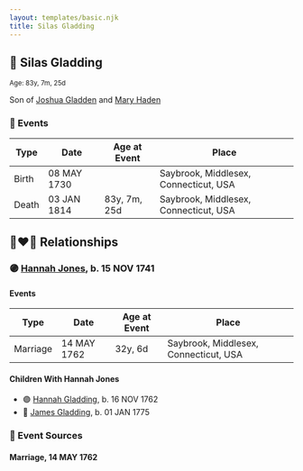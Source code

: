 ```yaml
---
layout: templates/basic.njk
title: Silas Gladding
---
```

## 🔵 Silas Gladding
<small>Age: 83y, 7m, 25d</small>

Son of [Joshua Gladden](/people/9/97378440) and [Mary Haden](/people/1/19224987)

### 📆 Events

Type | Date | Age at Event | Place
------ | ------ | ------ | ------
Birth | 08 MAY 1730 |  | Saybrook, Middlesex, Connecticut, USA
Death | 03 JAN 1814 | 83y, 7m, 25d | Saybrook, Middlesex, Connecticut, USA

## 👩‍❤️‍👨 Relationships

### 🟣 [Hannah Jones](/people/3/3592220), b. 15 NOV 1741

#### Events

Type | Date | Age at Event | Place
------ | ------ | ------ | ------
Marriage | 14 MAY 1762 | 32y, 6d | Saybrook, Middlesex, Connecticut, USA
#### Children With Hannah Jones
* 🟣 [Hannah Gladding](/people/8/88055086), b. 16 NOV 1762
* 🔵 [James Gladding](/people/5/58213774), b. 01 JAN 1775
### 📰 Event Sources

#### <a id="event-family-0-event-0"></a> Marriage, 14 MAY 1762
